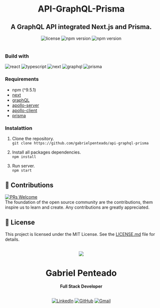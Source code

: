 <h1 align="center">
  <strong>API-GraphQL-Prisma</strong>
</h1>

<h2 align="center">
  A GraphQL API integrated Next.js and Prisma.
</h2>

<div align="center">
  <img src="https://img.shields.io/github/license/gabrielpenteado/api-graphql-prisma?style=flat-square&color=informational" alt="license"/>
  
  <img src="https://img.shields.io/static/v1?label=npm&message=v9.5.1&color=informational&style=flat-square" alt="npm version">

  <img src="https://img.shields.io/static/v1?label=graphql&message=v16.8.1&color=informational&style=flat-square" alt="npm version">
</div>

<br>

### Build with

![react](https://img.shields.io/badge/React-61DAFB?logo=react&logoColor=000&style=for-the-badge)
![typescript](https://img.shields.io/badge/TypeScript-007ACC?style=for-the-badge&logo=typescript&logoColor=white)
![next](https://img.shields.io/badge/Next.js-000?logo=nextdotjs&logoColor=fff&style=for-the-badge)
![graphql](https://img.shields.io/badge/GraphQL-E10098?logo=graphql&logoColor=fff&style=for-the-badge)
![prisma](https://img.shields.io/badge/Prisma-3982CE?style=for-the-badge&logo=Prisma&logoColor=white)

### Requirements

- npm (^9.5.1)
- [next](https://nextjs.org/)
- [graphQL](https://graphql.org/)
- [apollo-server](https://www.apollographql.com/docs/apollo-server/)
- [apollo-client](https://www.apollographql.com/docs/react/get-started/)
- [prisma](https://www.prisma.io/)

### Instalattion

1. Clone the repository.<br>
   `git clone https://github.com/gabrielpenteado/api-graphql-prisma`

2. Install all packages dependencies.<br>
   `npm install`

3. Run server.<br>
   `npm start`
   <br>

## 🤝 Contributions

[![PRs Welcome](https://img.shields.io/badge/PRs-welcome-brightgreen.svg?style=flat-square)](http://makeapullrequest.com)<br>
The foundation of the open source community are the contributions, them inspire us to learn and create. Any contributions are greatly appreciated.

## 📄 License

This project is licensed under the MIT License. See the [LICENSE.md](https://github.com/gabrielpenteado/api-graphql-prisma/blob/main/LICENSE.md) file for details.
<br>
<br>

<div align="center">
  <img src="https://images.weserv.nl/?url=avatars.githubusercontent.com/u/63300269?v=4&h=100&w=100&fit=cover&mask=circle&maxage=7d" />
  <h1>Gabriel Penteado</h1>
  <strong>Full Stack Developer</strong>
  <br/>
  <br/>

[![LinkedIn](https://img.shields.io/badge/LinkedIn-0077B5?style=for-the-badge&logo=linkedin&logoColor=white)](https://www.linkedin.com/in/gabriel-penteado)
[![GitHub](https://img.shields.io/badge/GitHub-100000?style=for-the-badge&logo=github&logoColor=white)](https://github.com/gabrielpenteado)
[![Gmail](https://img.shields.io/badge/gabripenteado@gmail.com-D14836?style=for-the-badge&logo=gmail&logoColor=white)](mailto:gabripenteado@gmail.com)
<br />
<br />

</div>
